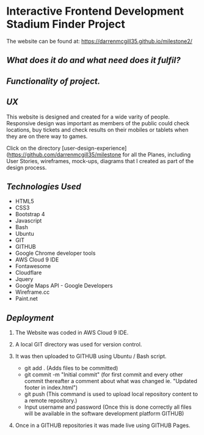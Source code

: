 # **Interactive Frontend Development Stadium Finder Project**

The website can be found at: https://darrenmcgill35.github.io/milestone2/

## *What does it do and what need does it fulfil?*



## *Functionality of project.*



## *UX*

This website is designed and created for a wide varity of people.
Responsive design was important as members of the public could check locations, buy 
tickets and check results on their mobiles or tablets when they are on there way to games.  

Click on the directory [user-design-experience](https://github.com/darrenmcgill35/milestone for all the Planes, 
including User Stories, wireframes, mock-ups, diagrams that I created as part 
of the design process.


## *Technologies Used*

* HTML5
* CSS3
* Bootstrap 4
* Javascript
* Bash
* Ubuntu
* GIT
* GITHUB
* Google Chrome developer tools
* AWS Cloud 9 IDE
* Fontawesome
* Cloudflare
* Jquery
* Google Maps API - Google Developers
* Wireframe.cc
* Paint.net


## *Deployment*

1. The Website was coded in AWS Cloud 9 IDE. 
1. A local GIT directory was used for version control. 
1. It was then uploaded to GITHUB using Ubuntu / Bash script. 
    * git add . (Adds files to be committed)
    * git commit -m "Initial commit" (for first commit and every other commit 
      thereafter a comment about what was changed ie. 
      "Updated footer in index.html")
    * git push (This command is used to upload local repository content
      to a remote repository.)
    * Input username and password (Once this is done correctly all files will 
       be available in the software development platform GITHUB)
    
1. Once in a GITHUB repositories it was made live using GITHUB Pages. 